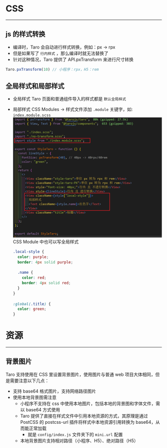 # CSS
---
## js 的样式转换
- 编译时，Taro 会自动进行样式转换，例如：px -> rpx
- 但是如果写了 `行内样式` ，那么编译时就无法替换了
- 针对这种情况，Taro 提供了 API.pxTransform 来进行尺寸转换
```javascript
Taro.pxTransform(10) // 小程序：rpx，H5：rem
```

## 全局样式和局部样式
- 全局样式
	Taro 页面和普通组件导入的样式都是 `默认全局样式`
	
- 局部样式
	CSS Modules -> 样式文件添加 `.module` 关键字，如: `index.module.scss`
	![image.png](https://raw.githubusercontent.com/zhengaimin/obsidian-picbed/main/img/2023/12/16/20231216201742_20-17-42.png)
	<br >CSS Module 中也可以写全局样式
	```scss
	.local-style {
	  color: purple;
	  border: 4px solid purple;
	
	  .name {
	    color: red;
	    border: 4px solid red;
	  }
	}
	
	:global(.title) {
	  color: green;
	}
	```


# 资源
---
## 背景图片
Taro 支持使用在 CSS 里设置背景图片，使用图片与普通 web 项目大体相同，但是需要注意以下几点：
- 支持 base64 格式图片，支持网络路径图片
- 使用本地背景图需注意
	- 小程序不支持在 css 中使用本地图片，包括本地的背景图和字体文件，需以 base64 方式使用
	- Taro 提供了直接在样式文件中引用本地资源的方式，其原理是通过 PostCSS 的 postcss-url 插件将样式中本地资源引用转换为 base64，从而能正常加载
		- 就是 `config/index.js` 文件夹下的 `mini.url` 配置
	- 本地背景图片支持相对路径（小程序、H5）、绝对路径（H5）


